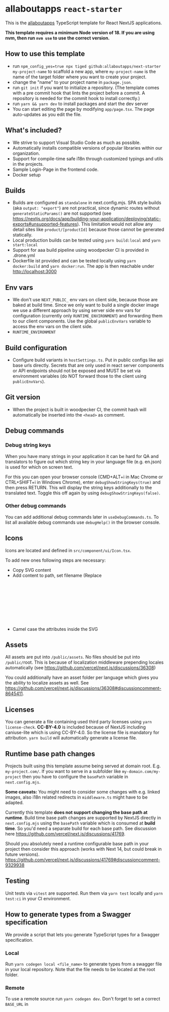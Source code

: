 # allaboutapps `react-starter`

This is the [allaboutapps](https://allaboutapps.at/) TypeScript template for React NextJS applications.

**This template requires a minimum Node version of 18. If you are using nvm, then run `nvm use` to use the correct version.**

## How to use this template
- run `npm_config_yes=true npx tiged github:allaboutapps/next-starter my-project-name` to scaffold a new app, where `my-project-name` is the name of the target folder where you want to create your project.
- change the "name" to your project name in `package.json`.
- run `git init` if you want to initialize a repository. (The template comes with a pre commit hook that lints the project
  before a commit. A repository is needed for the commit hook to install correctly.)
- run `yarn && yarn dev` to install packages and start the dev server
- You can start editing the page by modifying `app/page.tsx`. The page auto-updates as you edit the file.

## What's included?
- We strive to support Visual Studio Code as much as possible.
- Automatically installs compatible versions of popular libraries within our organization.
- Support for compile-time safe i18n through customized typings and utils in the projects.
- Sample Login-Page in the frontend code.
- Docker setup

## Builds
- Builds are configured as `standalone` in next.config.mjs. SPA style builds (aka `output: "export"`) are not practical,
since dynamic routes without `generateStaticParams()` are not supported (see https://nextjs.org/docs/app/building-your-application/deploying/static-exports#unsupported-features). This limitation would not allow any detail sites like `product/[productId]` because those cannot be generated statically.
- Local production builds can be tested using `yarn build:local` and `yarn start:local`
- Support for aaa build pipeline using woodpecker CI is provided in .drone.yml
- Dockerfile ist provided and can be tested locally using `yarn docker:build` and `yarn docker:run`. The app is then reachable under [http://localhost:3000](http://localhost:3000)


## Env vars
- We don't use `NEXT_PUBLIC_` env vars on client side, because those are baked at build time. Since we only want to build a single
docker image we use a different approach by using server side env vars for configuration (currently only `RUNTIME_ENVIRONMENT`) 
and forwarding them to our client components. Use the global `publicEnvVars` variable to access the env vars on the client side.
- `RUNTIME_ENVIRONMENT`

## Build configuration
- Configure build variants in `hostSettings.ts`. Put in public configs like api base urls directly. Secrets that 
are only used in react server components or API endpoints should not
be exposed and MUST be set via environment variables (do NOT forward those to the client using `publicEnvVars`).

## Git version
- When the project is built in woodpecker CI, the commit hash will automatically be inserted into the `<head>` as comment.

## Debug commands

### Debug string keys

When you have many strings in your application it can be hard for QA and translators to figure out which string key in your language file (e.g. en.json) is used for which on screen text.

For this you can open your browser console (CMD+ALT+i in Mac Chrome or CTRL+SHIFT+i in Windows Chrome), enter `debugShowStringKeys(true)` and then press RETURN. This will display the string keys additionally to the translated text. Toggle this off again by using `debugShowStringKeys(false)`.

### Other debug commands

You can add additional debug commands later in `useDebugCommands.ts`. To list all available debug commands use `debugHelp()` in the browser console.

## Icons

Icons are located and defined in `src/component/ui/Icon.tsx`.

To add new ones following steps are necessary:

- Copy SVG content
- Add content to path, set filename (Replace <svg> with a <g> if you want to set transformations for all child elements)
- Camel case the attributes inside the SVG

## Assets
All assets are put into `/public/assets`. No files should be put into `/public/`root. This is because of localization middleware
prepending locales automatically (see https://github.com/vercel/next.js/discussions/36308)

You could additionally have an asset folder per language which gives you the ability to localize assets as well. See https://github.com/vercel/next.js/discussions/36308#discussioncomment-8645411.

## Licenses
You can generate a file containing used third party licenses using `yarn license-check`. **CC-BY-4.0** is included because of NextJS including caniuse-lite which is using CC-BY-4.0. So the license file is mandatory for attribution. 
`yarn build` will automatically generate a license file.

## Runtime base path changes
Projects built using this template assume being served at domain root. E.g. `my-project.com/`. If you want to
serve in a subfolder like `my-domain.com/my-project` then you have to configure the `basePath` variable in
`next.config.mjs`.

**Some caveats:** You might need to consider some changes with e.g. linked images, also i18n related redirects in `middleware.ts` might have to be adapted.

Currently this template **does not support changing the base path at runtime**. Build time base path changes are supported
by NextJS directly in `next.config.mjs` using the `basePath` variable which is consumed at **build time**. So you'd need
a separate build for each base path. See discussion here https://github.com/vercel/next.js/discussions/41769.

Should you absolutely need a runtime configurable base path in your project then consider this approach (works with
Next 14, but could break in future versions). https://github.com/vercel/next.js/discussions/41769#discussioncomment-9329938

## Testing
Unit tests via `vitest` are supported. Run them via `yarn test` locally and `yarn test:ci` in your CI environment.


## How to generate types from a Swagger specification

We provide a script that lets you generate TypeScript types for a Swagger specification.

### Local

Run `yarn codegen local <file_name>` to generate types from a swagger file in your local repository. Note that the file needs to be located at the root folder.

### Remote

To use a remote source run `yarn codegen dev`. Don't forget to set a correct `BASE_URL` in 


